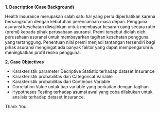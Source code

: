 **1. Description (Case Background)**

Health Insurance merupakan salah satu hal yang perlu diperhatikan karena bersangkutan dengan kebutuhan perencanaan masa depan. Pengguna asuransi kesehatan diwajibkan untuk membayar besaran uang secara rutin (premi) kepada pihak perusahaan asuransi. Premi tersebut diolah oleh perusahaan asuransi untuk membayarkan tagihan kesehatan pengguna yang tertanggung. Penentuan nilai premi menjadi tantangan tersendiri bagi pihak asuransi mengingat ada banyak faktor yang dapat mempengaruhi & meningkatkan profil resiko pengguna.

**2. Case Objectives**
- Karakteristik parameter Decriptive Statistic terhadap dataset Insurance
- Karakteristik probabilitas dari Categorical Variable
- Karakteristik probabilitas dari Continous Variable
- Correlation Value untuk tiap variable yang berkaitan dengan tagihan
- Hypotheses Testing terhadap asumsi awal yang coba dilakukan untuk analisis terhadap dataset Insurance.

Thank You.
